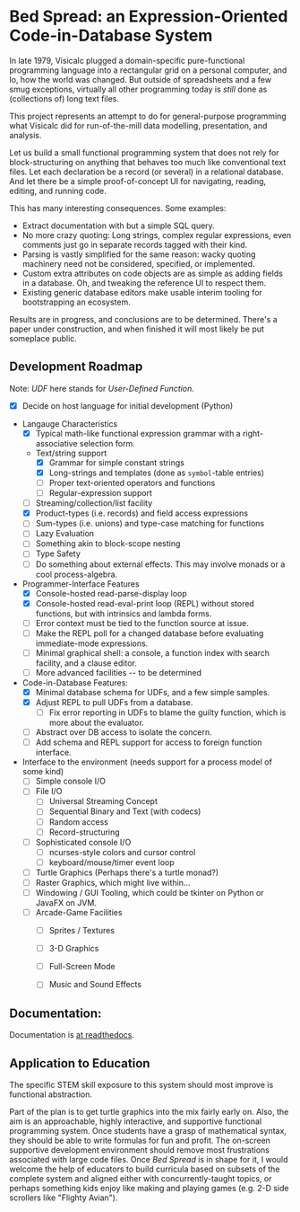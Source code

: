 # Bed Spread: an Expression-Oriented Code-in-Database System

In late 1979, Visicalc plugged a domain-specific pure-functional programming language into a
rectangular grid on a personal computer, and lo, how the world was changed.
But outside of spreadsheets and a few smug exceptions,
virtually all other programming today is *still* done as (collections of)
long text files.

This project represents an attempt to do for general-purpose programming
what Visicalc did for run-of-the-mill data modelling, presentation, and analysis.

Let us build a small functional programming system that does not rely for block-structuring
on anything that behaves too much like conventional text files.
Let each declaration be a record (or several) in a relational database.
And let there be a simple proof-of-concept UI for navigating, reading, editing, and running code.

This has many interesting consequences. Some examples:

* Extract documentation with but a simple SQL query.
* No more crazy quoting: Long strings, complex regular expressions, even comments just go in separate records tagged with their kind.
* Parsing is vastly simplified for the same reason: wacky quoting machinery need not be considered, specified, or implemented.
* Custom extra attributes on code objects are as simple as adding fields in a database. Oh, and tweaking the reference UI to respect them.
* Existing generic database editors make usable interim tooling for bootstrapping an ecosystem.

Results are in progress, and conclusions are to be determined.
There's a paper under construction, and when finished it will most likely be put someplace public.

## Development Roadmap

Note: *UDF* here stands for *User-Defined Function*.

* [x] Decide on host language for initial development (Python)
* Langauge Characteristics
  * [x] Typical math-like functional expression grammar with a right-associative selection form.
  * Text/string support
    * [x] Grammar for simple constant strings
    * [x] Long-strings and templates (done as `symbol`-table entries)
    * [ ] Proper text-oriented operators and functions
    * [ ] Regular-expression support
  * [ ] Streaming/collection/list facility
  * [x] Product-types (i.e. records) and field access expressions
  * [ ] Sum-types (i.e. unions) and type-case matching for functions
  * [ ] Lazy Evaluation
  * [ ] Something akin to block-scope nesting 
  * [ ] Type Safety
  * [ ] Do something about external effects. This may involve monads or a cool process-algebra.
* Programmer-Interface Features
  * [x] Console-hosted read-parse-display loop
  * [x] Console-hosted read-eval-print loop (REPL) without stored functions, but with intrinsics and lambda forms.
  * [ ] Error context must be tied to the function source at issue.
  * [ ] Make the REPL poll for a changed database before evaluating immediate-mode expressions.
  * [ ] Minimal graphical shell: a console, a function index with search facility, and a clause editor.
  * [ ] More advanced facilities -- to be determined
* Code-in-Database Features:
  * [x] Minimal database schema for UDFs, and a few simple samples.
  * [x] Adjust REPL to pull UDFs from a database.
    * [ ] Fix error reporting in UDFs to blame the guilty function, which is more about the evaluator.
  * [ ] Abstract over DB access to isolate the concern.
  * [ ] Add schema and REPL support for access to foreign function interface.
* Interface to the environment (needs support for a process model of some kind)
  * [ ] Simple console I/O
  * [ ] File I/O
    * [ ] Universal Streaming Concept
    * [ ] Sequential Binary and Text (with codecs)
    * [ ] Random access
    * [ ] Record-structuring
  * [ ] Sophisticated console I/O
    * [ ] ncurses-style colors and cursor control
    * [ ] keyboard/mouse/timer event loop
  * [ ] Turtle Graphics (Perhaps there's a turtle monad?)
  * [ ] Raster Graphics, which might live within...
  * [ ] Windowing / GUI Tooling, which could be tkinter on Python or JavaFX on JVM.
  * [ ] Arcade-Game Facilities
    * [ ] Sprites / Textures
    * [ ] 3-D Graphics
    * [ ] Full-Screen Mode
    * [ ] Music and Sound Effects


## Documentation:

Documentation is [at readthedocs](https://bedspread.readthedocs.io/en/latest/).

## Application to Education

The specific STEM skill exposure to this system should most improve is functional abstraction. 

Part of the plan is to get turtle graphics into the mix fairly early on.
Also, the aim is an approachable, highly interactive, and supportive functional programming system.
Once students have a grasp of mathematical syntax, they should be able to write formulas for fun and profit.
The on-screen supportive development environment should remove most frustrations associated with large code files.
Once *Bed Spread* is in shape for it, I would welcome the help of educators to build curricula based on
subsets of the complete system and aligned either with concurrently-taught topics,
or perhaps something kids enjoy like making and playing games (e.g. 2-D side scrollers like "Flighty Avian").


